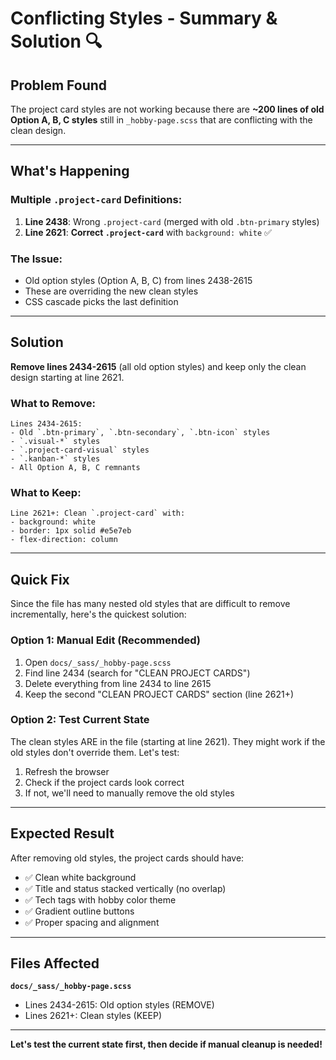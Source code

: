 # Conflicting Styles - Summary & Solution 🔍

## Problem Found

The project card styles are not working because there are **~200 lines of old Option A, B, C styles** still in `_hobby-page.scss` that are conflicting with the clean design.

---

## What's Happening

### **Multiple `.project-card` Definitions**:
1. **Line 2438**: Wrong `.project-card` (merged with old `.btn-primary` styles)
2. **Line 2621**: **Correct `.project-card`** with `background: white` ✅

### **The Issue**:
- Old option styles (Option A, B, C) from lines 2438-2615
- These are overriding the new clean styles
- CSS cascade picks the last definition

---

## Solution

**Remove lines 2434-2615** (all old option styles) and keep only the clean design starting at line 2621.

### **What to Remove**:
```
Lines 2434-2615:
- Old `.btn-primary`, `.btn-secondary`, `.btn-icon` styles
- `.visual-*` styles
- `.project-card-visual` styles  
- `.kanban-*` styles
- All Option A, B, C remnants
```

### **What to Keep**:
```
Line 2621+: Clean `.project-card` with:
- background: white
- border: 1px solid #e5e7eb
- flex-direction: column
```

---

## Quick Fix

Since the file has many nested old styles that are difficult to remove incrementally, here's the quickest solution:

### **Option 1: Manual Edit** (Recommended)
1. Open `docs/_sass/_hobby-page.scss`
2. Find line 2434 (search for "CLEAN PROJECT CARDS")
3. Delete everything from line 2434 to line 2615
4. Keep the second "CLEAN PROJECT CARDS" section (line 2621+)

### **Option 2: Test Current State**
The clean styles ARE in the file (starting at line 2621). They might work if the old styles don't override them. Let's test:

1. Refresh the browser
2. Check if the project cards look correct
3. If not, we'll need to manually remove the old styles

---

## Expected Result

After removing old styles, the project cards should have:
- ✅ Clean white background
- ✅ Title and status stacked vertically (no overlap)
- ✅ Tech tags with hobby color theme
- ✅ Gradient outline buttons
- ✅ Proper spacing and alignment

---

## Files Affected

**`docs/_sass/_hobby-page.scss`**
- Lines 2434-2615: Old option styles (REMOVE)
- Lines 2621+: Clean styles (KEEP)

---

**Let's test the current state first, then decide if manual cleanup is needed!**

